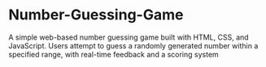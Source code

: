 # Number-Guessing-Game
A simple web-based number guessing game built with HTML, CSS, and JavaScript. Users attempt to guess a randomly generated number within a specified range, with real-time feedback and a scoring system
